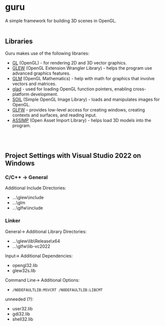 # guru
A simple framework for building 3D scenes in OpenGL.
<br>
<br>
## Libraries
Guru makes use of the following libraries:
- [GL](https://www.opengl.org/) (OpenGL) - for rendering 2D and 3D vector graphics.
- [GLEW](https://github.com/nigels-com/glew) (OpenGL Extension Wrangler Library) - helps the program use advanced graphics features.
- [GLM](https://github.com/g-truc/glm) (OpenGL Mathematics) - help with math for graphics that involve vectors and matrices.
- [glad](https://github.com/Dav1dde/glad) - used for loading OpenGL function pointers, enabling cross-platform development.
- [SOIL](https://github.com/littlstar/soil) (Simple OpenGL Image Library) - loads and manipulates images for OpenGL.
- [GLFW](https://github.com/glfw/glfw) - provides low-level access for creating windows, creating contexts and surfaces, and reading input.
- [ASSIMP](https://github.com/assimp/assimp) (Open Asset Import Library) - helps load 3D models into the program.
<br>
<br>

## Project Settings with Visual Studio 2022 on Windows
### C/C++ -> General
Additional Include Directories:
- ...\glew\include
- ...\glm
- ...\glfw\include

### Linker
General-> Additional Library Directories:
- ...\glew\lib\Release\x64
- ...\glfw\lib-vc2022

Input-> Additional Dependencies:
- opengl32.lib
- glew32s.lib

Command Line-> Additional Options:
- `/NODEFAULTLIB:MSVCRT /NODEFAULTLIB:LIBCMT`

unneeded (?):
- user32.lib
- gdi32.lib
- shell32.lib
